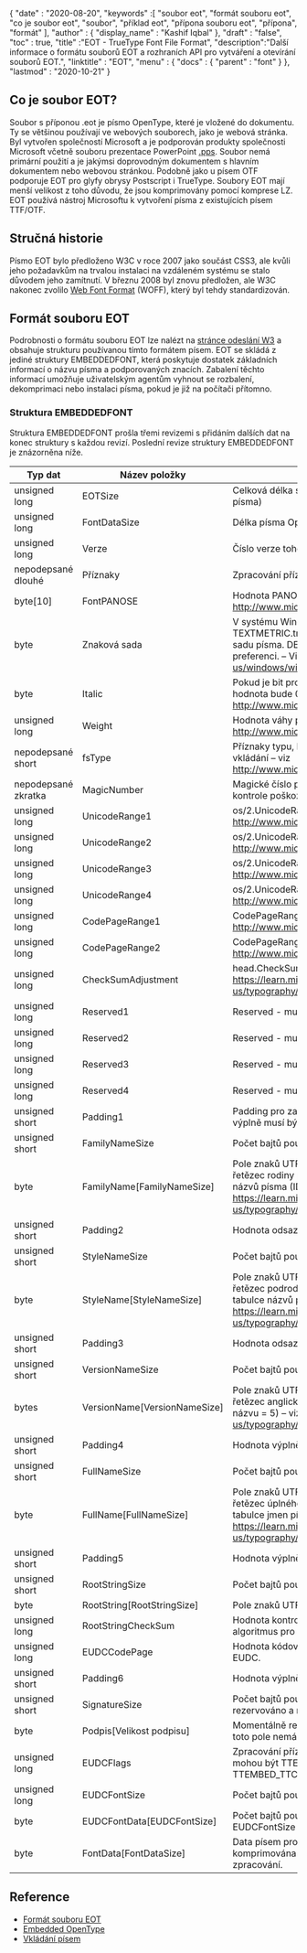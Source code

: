 {
  "date" : "2020-08-20",
  "keywords" :[ "soubor eot", "formát souboru eot", "co je soubor eot", "soubor", "příklad eot", "přípona souboru eot", "přípona", "formát" ],
  "author" : {
    "display_name" : "Kashif Iqbal"
},
  "draft" : "false",
  "toc" : true,
  "title" :"EOT - TrueType Font File Format",
  "description":"Další informace o formátu souborů EOT a rozhraních API pro vytváření a otevírání souborů EOT.",
  "linktitle" : "EOT",
  "menu" : {
    "docs" : {
      "parent" : "font"
}
},
  "lastmod" : "2020-10-21"
}

## Co je soubor EOT?

Soubor s příponou .eot je písmo OpenType, které je vložené do dokumentu. Ty se většinou používají ve webových souborech, jako je webová stránka. Byl vytvořen společností Microsoft a je podporován produkty společnosti Microsoft včetně souboru prezentace PowerPoint [.pps](/cs/presentation/pps). Soubor nemá primární použití a je jakýmsi doprovodným dokumentem s hlavním dokumentem nebo webovou stránkou. Podobně jako u písem OTF podporuje EOT pro glyfy obrysy Postscript i TrueType. Soubory EOT mají menší velikost z toho důvodu, že jsou komprimovány pomocí komprese LZ. EOT používá nástroj Microsoftu k vytvoření písma z existujících písem TTF/OTF.

## Stručná historie

Písmo EOT bylo předloženo W3C v roce 2007 jako součást CSS3, ale kvůli jeho požadavkům na trvalou instalaci na vzdáleném systému se stalo důvodem jeho zamítnutí. V březnu 2008 byl znovu předložen, ale W3C nakonec zvolilo [Web Font Format](/cs/font/woff/) (WOFF), který byl tehdy standardizován.

## Formát souboru EOT

Podrobnosti o formátu souboru EOT lze nalézt na [stránce odeslání W3](https://www.w3.org/Submission/EOT/#FileFormat) a obsahuje strukturu používanou tímto formátem písem. EOT se skládá z jediné struktury EMBEDDEDFONT, která poskytuje dostatek základních informací o názvu písma a podporovaných znacích. Zabalení těchto informací umožňuje uživatelským agentům vyhnout se rozbalení, dekomprimaci nebo instalaci písma, pokud je již na počítači přítomno.

### Struktura EMBEDDEDFONT
Struktura EMBEDDEDFONT prošla třemi revizemi s přidáním dalších dat na konec struktury s každou revizí. Poslední revize struktury EMBEDDEDFONT je znázorněna níže.

|Typ dat|Název položky|Popis|
---|---|---|
|unsigned long|EOTSize|Celková délka struktury v bajtech (včetně dat řetězce a písma)|
|unsigned long|FontDataSize|Délka písma OpenType (FontData) v bajtech|
|unsigned long|Verze|Číslo verze tohoto formátu - 0x00020002|
|nepodepsané dlouhé|Příznaky|Zpracování příznaků|
|byte[10]|FontPANOSE|Hodnota PANOSE pro toto písmo – viz http://www.microsoft.com/typography/otspec/os2.htm#pan|
|byte|Znaková sada|V systému Windows je odvozena z TEXTMETRIC.tmCharSet. Tato hodnota určuje znakovou sadu písma. DEFAULT_CHARSET (0x01) označuje žádnou preferenci. – Viz https://learn.microsoft.com/en-us/windows/win32/api/wingdi/ns-wingdi-textmetrica|
|byte|Italic|Pokud je bit pro ITALIC nastaven v OS/2.fsSelection, hodnota bude 0x01 – viz http://www.microsoft.com/typography/otspec/os2.htm#fss|
|unsigned long|Weight|Hodnota váhy pro toto písmo – viz http://www.microsoft.com/typography/otspec/os2.htm#wtc|
|nepodepsané short|fsType|Příznaky typu, které poskytují informace o oprávněních pro vkládání – viz http://www.microsoft.com/typography/otspec/os2.htm#fst|
|nepodepsané zkratka|MagicNumber|Magické číslo pro soubor EOT - 0x504C. Používá se ke kontrole poškození dat.|
|unsigned long|UnicodeRange1|os/2.UnicodeRange1 (bity 0-31) – viz http://www.microsoft.com/typography/otspec/os2.htm#ur|
|unsigned long|UnicodeRange2|os/2.UnicodeRange2 (bity 32-63) – Viz http://www.microsoft.com/typography/otspec/os2.htm#ur|
|unsigned long|UnicodeRange3|os/2.UnicodeRange3 (bity 64-95) – Viz http://www.microsoft.com/typography/otspec/os2.htm#ur|
|unsigned long|UnicodeRange4|os/2.UnicodeRange4 (bity 96-127) – Viz http://www.microsoft.com/typography/otspec/os2.htm#ur|
|unsigned long|CodePageRange1|CodePageRange1 (bity 0-31) – viz http://www.microsoft.com/typography/otspec/os2.htm#cpr|
|unsigned long|CodePageRange2|CodePageRange2 (bity 32-63) – viz http://www.microsoft.com/typography/otspec/os2.htm#cpr|
|unsigned long|CheckSumAdjustment|head.CheckSumAdjustment – viz https://learn.microsoft.com/en-us/typography/opentype/spec/head|
|unsigned long|Reserved1|Reserved - musí být 0|
|unsigned long|Reserved2|Reserved - musí být 0|
|unsigned long|Reserved3|Reserved - musí být 0|
|unsigned long|Reserved4|Reserved - musí být 0|
|unsigned short|Padding1|Padding pro zachování dlouhého zarovnání. Hodnota výplně musí být vždy nastavena na 0x0000.|
|unsigned short|FamilyNameSize|Počet bajtů použitých polem FamilyName|
|byte|FamilyName[FamilyNameSize]|Pole znaků UTF-16 o délce bajtů FamilyNameSize. Toto je řetězec rodiny písem v anglickém jazyce nalezený v tabulce názvů písma (ID názvu = 1) – viz https://learn.microsoft.com/en-us/typography/opentype/spec/name|
|unsigned short|Padding2|Hodnota odsazení musí být vždy nastavena na 0x0000.|
|unsigned short|StyleNameSize|Počet bajtů použitých StyleName|
|byte|StyleName[StyleNameSize]|Pole znaků UTF-16 o délce bajtů StyleNameSize. Toto je řetězec podrodiny písem v anglickém jazyce nalezený v tabulce názvů písma (ID názvu = 2) – viz https://learn.microsoft.com/en-us/typography/opentype/spec/name|
|unsigned short|Padding3|Hodnota odsazení musí být vždy nastavena na 0x0000.|
|unsigned short|VersionNameSize|Počet bajtů použitých názvem VersionName|
|bytes|VersionName[VersionNameSize]|Pole znaků UTF-16 o délce bajtů SizeNameSize. Toto je řetězec anglické verze nalezený v tabulce názvů písma (ID názvu = 5) – viz https://learn.microsoft.com/en-us/typography/opentype/spec/name|
|unsigned short|Padding4|Hodnota výplně musí být vždy nastavena na 0x0000.|
|unsigned short|FullNameSize|Počet bajtů použitých celým jménem|
|byte|FullName[FullNameSize]|Pole znaků UTF-16 o délce bajtů FullNameSize. Toto je řetězec úplného názvu v angličtině, který se nachází v tabulce jmen písma (ID názvu = 4) – viz https://learn.microsoft.com/en-us/typography/opentype/spec/name|
|unsigned short|Padding5|Hodnota výplně musí být vždy nastavena na 0x0000.|
|unsigned short|RootStringSize|Počet bajtů použitých polem RootString|
|byte|RootString[RootStringSize]|Pole znaků UTF-16 o délce bajtů RootStringSize.|
|unsigned long|RootStringCheckSum|Hodnota kontrolního součtu kořenového řetězce. Viz algoritmus pro zpracování RootStringChecksum níže.|
|unsigned long|EUDCCodePage|Hodnota kódové stránky potřebná pro podporu písem EUDC.|
|unsigned short|Padding6|Hodnota výplně musí být vždy nastavena na 0x0000.|
|unsigned short|SignatureSize|Počet bajtů použitých polem Signature. Aktuálně rezervováno a mělo by být nastaveno na 0x0000.|
|byte|Podpis[Velikost podpisu]|Momentálně rezervováno. Pokud je SignatureSize 0x0000, toto pole nemá žádnou délku.|
|unsigned long|EUDCFlags|Zpracování příznaků pro písmo EUDC. Typické hodnoty mohou být TTEMBED_XORENCRYPTDATA a TTEMBED_TTCOMPRESSED.|
|unsigned long|EUDCFontSize|Počet bajtů použitých polem Signature.|
|byte|EUDCFontData[EUDCFontSize]|Počet bajtů použitých pro data písem EUDC. Pokud je EUDCFontSize 0x00000000, toto pole nemá žádnou délku.
|byte|FontData[FontDataSize]|Data písem pro tento soubor EOT. Data mohou být komprimována nebo zašifrována XOR, jak indikují příznaky zpracování.|

## Reference

* [Formát souboru EOT](https://www.w3.org/Submission/EOT/)
* [Embedded OpenType](https://en.wikipedia.org/wiki/Embedded_OpenType)
* [Vkládání písem](https://en.wikipedia.org/wiki/Font_embedding)

